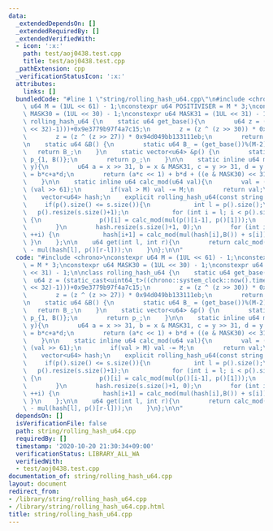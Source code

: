 ```yaml
---
data:
  _extendedDependsOn: []
  _extendedRequiredBy: []
  _extendedVerifiedWith:
  - icon: ':x:'
    path: test/aoj0438.test.cpp
    title: test/aoj0438.test.cpp
  _pathExtension: cpp
  _verificationStatusIcon: ':x:'
  attributes:
    links: []
  bundledCode: "#line 1 \"string/rolling_hash_u64.cpp\"\n#include <chrono>\nconstexpr\
    \ u64 M = (1UL << 61) - 1;\nconstexpr u64 POSITIVISER = M * 3;\nconstexpr u64\
    \ MASK30 = (1UL << 30) - 1;\nconstexpr u64 MASK31 = (1UL << 31) - 1;\n\nclass\
    \ rolling_hash_u64 {\n    static u64 get_base(){\n        u64 z = (static_cast<uint64_t>((chrono::system_clock::now().time_since_epoch().count())&((1LL\
    \ << 32)-1)))+0x9e3779b97f4a7c15;\n        z = (z ^ (z >> 30)) * 0xbf58476d1ce4e5b9;\n\
    \        z = (z ^ (z >> 27)) * 0x94d049bb133111eb;\n        return z;\n    }\n\
    \n    static u64 &B() {\n        static u64 B_ = (get_base())%(M-2)+2;\n     \
    \   return B_;\n    }\n    static vector<u64> &p() {\n        static vector<u64>\
    \ p_{1, B()};\n        return p_;\n    }\n\n    static inline u64 mul(u64 x, u64\
    \ y){\n        u64 a = x >> 31, b = x & MASK31, c = y >> 31, d = y & MASK31, e\
    \ = b*c+a*d;\n        return (a*c << 1) + b*d + ((e & MASK30) << 31) + (e >> 30);\n\
    \    }\n\n    static inline u64 calc_mod(u64 val){\n        val = (val & M) +\
    \ (val >> 61);\n        if(val > M) val -= M;\n        return val;\n    }\npublic:\n\
    \    vector<u64> hash;\n    explicit rolling_hash_u64(const string &s) {\n   \
    \     if(p().size() <= s.size()){\n            int l = p().size();\n         \
    \   p().resize(s.size()+1);\n            for (int i = l; i < p().size(); ++i)\
    \ {\n                p()[i] = calc_mod(mul(p()[i-1], p()[1]));\n            }\n\
    \        }\n        hash.resize(s.size()+1, 0);\n        for (int i = 0; i < s.size();\
    \ ++i) {\n            hash[i+1] = calc_mod(mul(hash[i],B()) + s[i]);\n       \
    \ }\n    };\n\n    u64 get(int l, int r){\n        return calc_mod(hash[r] + POSITIVISER\
    \ - mul(hash[l], p()[r-l]));\n    }\n};\n\n"
  code: "#include <chrono>\nconstexpr u64 M = (1UL << 61) - 1;\nconstexpr u64 POSITIVISER\
    \ = M * 3;\nconstexpr u64 MASK30 = (1UL << 30) - 1;\nconstexpr u64 MASK31 = (1UL\
    \ << 31) - 1;\n\nclass rolling_hash_u64 {\n    static u64 get_base(){\n      \
    \  u64 z = (static_cast<uint64_t>((chrono::system_clock::now().time_since_epoch().count())&((1LL\
    \ << 32)-1)))+0x9e3779b97f4a7c15;\n        z = (z ^ (z >> 30)) * 0xbf58476d1ce4e5b9;\n\
    \        z = (z ^ (z >> 27)) * 0x94d049bb133111eb;\n        return z;\n    }\n\
    \n    static u64 &B() {\n        static u64 B_ = (get_base())%(M-2)+2;\n     \
    \   return B_;\n    }\n    static vector<u64> &p() {\n        static vector<u64>\
    \ p_{1, B()};\n        return p_;\n    }\n\n    static inline u64 mul(u64 x, u64\
    \ y){\n        u64 a = x >> 31, b = x & MASK31, c = y >> 31, d = y & MASK31, e\
    \ = b*c+a*d;\n        return (a*c << 1) + b*d + ((e & MASK30) << 31) + (e >> 30);\n\
    \    }\n\n    static inline u64 calc_mod(u64 val){\n        val = (val & M) +\
    \ (val >> 61);\n        if(val > M) val -= M;\n        return val;\n    }\npublic:\n\
    \    vector<u64> hash;\n    explicit rolling_hash_u64(const string &s) {\n   \
    \     if(p().size() <= s.size()){\n            int l = p().size();\n         \
    \   p().resize(s.size()+1);\n            for (int i = l; i < p().size(); ++i)\
    \ {\n                p()[i] = calc_mod(mul(p()[i-1], p()[1]));\n            }\n\
    \        }\n        hash.resize(s.size()+1, 0);\n        for (int i = 0; i < s.size();\
    \ ++i) {\n            hash[i+1] = calc_mod(mul(hash[i],B()) + s[i]);\n       \
    \ }\n    };\n\n    u64 get(int l, int r){\n        return calc_mod(hash[r] + POSITIVISER\
    \ - mul(hash[l], p()[r-l]));\n    }\n};\n\n"
  dependsOn: []
  isVerificationFile: false
  path: string/rolling_hash_u64.cpp
  requiredBy: []
  timestamp: '2020-10-20 21:30:34+09:00'
  verificationStatus: LIBRARY_ALL_WA
  verifiedWith:
  - test/aoj0438.test.cpp
documentation_of: string/rolling_hash_u64.cpp
layout: document
redirect_from:
- /library/string/rolling_hash_u64.cpp
- /library/string/rolling_hash_u64.cpp.html
title: string/rolling_hash_u64.cpp
---
```

